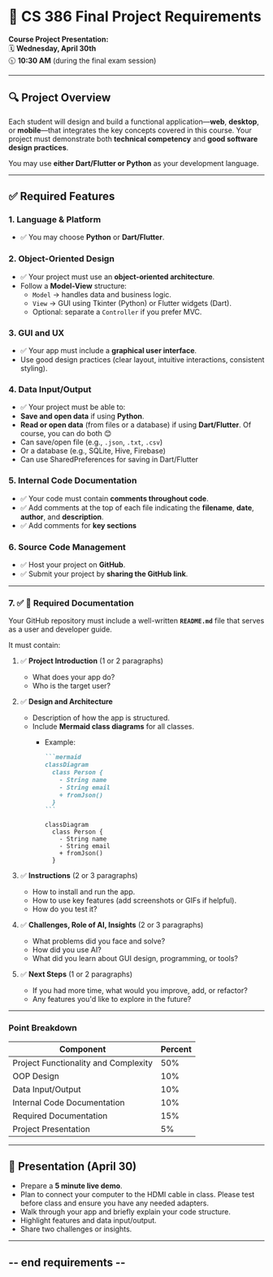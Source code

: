 # 📘 CS 386 Final Project Requirements
**Course Project Presentation:**  
🗓️ **Wednesday, April 30th**  
🕥 **10:30 AM** (during the final exam session)

---

## 🔍 Project Overview
Each student will design and build a functional application—**web**, **desktop**, or **mobile**—that integrates the key concepts covered in this course. Your project must demonstrate both **technical competency** and **good software design practices**.

You may use **either Dart/Flutter or Python** as your development language.

---

## ✅ Required Features

### 1. **Language & Platform**
- ✅ You may choose **Python** or **Dart/Flutter**.


### 2. **Object-Oriented Design**
- ✅ Your project must use an **object-oriented architecture**.
- Follow a **Model-View** structure:
  - `Model` → handles data and business logic.
  - `View` → GUI using Tkinter (Python) or Flutter widgets (Dart).
  - Optional: separate a `Controller` if you prefer MVC.

### 3. **GUI and UX**
- ✅ Your app must include a **graphical user interface**.
- Use good design practices (clear layout, intuitive interactions, consistent styling).

### 4. **Data Input/Output**
  - ✅ Your project must be able to:
  - **Save and open data** if using **Python**.
  - **Read or open data** (from files or a database) if using **Dart/Flutter**. Of course, you can do both 😊
  - Can save/open file (e.g., `.json`, `.txt`, `.csv`)
  - Or a database (e.g., SQLite, Hive, Firebase)
  - Can use SharedPreferences for saving in Dart/Flutter

### 5. **Internal Code Documentation**
- ✅ Your code must contain **comments throughout code**.
- ✅ Add comments at the top of each file indicating the **filename**, **date**, **author**, and **description**.
- ✅ Add comments for **key sections**

### 6. **Source Code Management**
- ✅ Host your project on **GitHub**.
- ✅ Submit your project by **sharing the GitHub link**.
---

### 7. ✅ 📄 Required Documentation

Your GitHub repository must include a well-written **`README.md`** file that serves as a user and developer guide.

It must contain:

1. ✅ **Project Introduction**  (1 or 2 paragraphs)
   - What does your app do?
   - Who is the target user?

2. ✅ **Design and Architecture**
   - Description of how the app is structured.
   - Include **Mermaid class diagrams** for all classes.
     - Example:
       ````markdown
       ```mermaid
       classDiagram
         class Person {
           - String name
           - String email
           + fromJson()
         }
       ```
       ````
       
       ```mermaid
       classDiagram
         class Person {
           - String name
           - String email
           + fromJson()
         }
       ```
3. ✅ **Instructions** (2 or 3 paragraphs)
   - How to install and run the app.
   - How to use key features (add screenshots or GIFs if helpful).
   - How do you test it? 

4. ✅ **Challenges, Role of AI, Insights** (2 or 3 paragraphs)
   - What problems did you face and solve?
   - How did you use AI?
   - What did you learn about GUI design, programming, or tools?

5. ✅ **Next Steps** (1 or 2 paragraphs)
   - If you had more time, what would you improve, add, or refactor?
   - Any features you'd like to explore in the future?

---
### Point Breakdown

| **Component**    | **Percent** |
| -------- | ------- |
| Project Functionality and Complexity  | 50% |
| OOP Design | 10% |
| Data Input/Output | 10%|
| Internal Code Documentation  | 10% |
| Required Documentation    | 15% |
| Project Presentation    | 5% |


---
## 📣 Presentation (April 30)
- Prepare a **5 minute live demo**.
- Plan to connect your computer to the HDMI cable in class. Please test before class and ensure you have any needed adapters.
- Walk through your app and briefly explain your code structure.
- Highlight features and data input/output.
- Share two challenges or insights.

---
-- end requirements --
---

